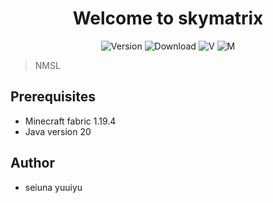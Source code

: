 <h1 align="center">Welcome to skymatrix</h1>
<p align="center">
  <img alt="Version" src="https://img.shields.io/badge/version-2.4.5-blue.svg?cacheSeconds=2592000" />
  <img alt="Download" src="https://img.shields.io/github/downloads/seiuna/skymatrix/total"/>
  <img alt="V" src="https://img.shields.io/badge/Java-20-green" style=""/>
  <img alt="M" src="https://img.shields.io/badge/1.19.4-Fabric-yellow" style=""/>
</p>

> NMSL

## Prerequisites

- Minecraft fabric 1.19.4
- Java version 20

## Author

- seiuna yuuiyu


